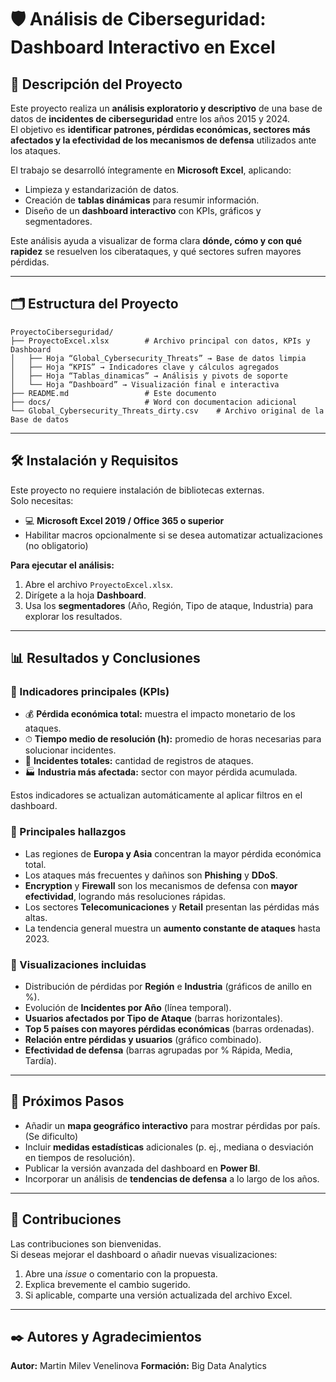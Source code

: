 # 🛡️ Análisis de Ciberseguridad: Dashboard Interactivo en Excel

## 📖 Descripción del Proyecto
Este proyecto realiza un **análisis exploratorio y descriptivo** de una base de datos de **incidentes de ciberseguridad** entre los años 2015 y 2024.  
El objetivo es **identificar patrones, pérdidas económicas, sectores más afectados y la efectividad de los mecanismos de defensa** utilizados ante los ataques.

El trabajo se desarrolló íntegramente en **Microsoft Excel**, aplicando:
- Limpieza y estandarización de datos.  
- Creación de **tablas dinámicas** para resumir información.  
- Diseño de un **dashboard interactivo** con KPIs, gráficos y segmentadores.  

Este análisis ayuda a visualizar de forma clara **dónde, cómo y con qué rapidez** se resuelven los ciberataques, y qué sectores sufren mayores pérdidas.

---

## 🗂️ Estructura del Proyecto

```
ProyectoCiberseguridad/
├── ProyectoExcel.xlsx        # Archivo principal con datos, KPIs y Dashboard
│   ├── Hoja “Global_Cybersecurity_Threats” → Base de datos limpia
│   ├── Hoja “KPIS” → Indicadores clave y cálculos agregados
│   ├── Hoja “Tablas_dinamicas” → Análisis y pivots de soporte
│   └── Hoja “Dashboard” → Visualización final e interactiva
├── README.md                 # Este documento
├── docs/                     # Word con documentacion adicional
└── Global_Cybersecurity_Threats_dirty.csv    # Archivo original de la Base de datos
```

---

## 🛠️ Instalación y Requisitos

Este proyecto no requiere instalación de bibliotecas externas.  
Solo necesitas:

- 💻 **Microsoft Excel 2019 / Office 365 o superior**  
- Habilitar macros opcionalmente si se desea automatizar actualizaciones (no obligatorio)  

**Para ejecutar el análisis:**
1. Abre el archivo `ProyectoExcel.xlsx`.  
2. Dirígete a la hoja **Dashboard**.  
3. Usa los **segmentadores** (Año, Región, Tipo de ataque, Industria) para explorar los resultados.  

---

## 📊 Resultados y Conclusiones

### 🔹 Indicadores principales (KPIs)
- 💰 **Pérdida económica total:** muestra el impacto monetario de los ataques.  
- ⏱ **Tiempo medio de resolución (h):** promedio de horas necesarias para solucionar incidentes.  
- 🧩 **Incidentes totales:** cantidad de registros de ataques.  
- 🏭 **Industria más afectada:** sector con mayor pérdida acumulada.  

Estos indicadores se actualizan automáticamente al aplicar filtros en el dashboard.

### 🔹 Principales hallazgos
- Las regiones de **Europa y Asia** concentran la mayor pérdida económica total.  
- Los ataques más frecuentes y dañinos son **Phishing** y **DDoS**.  
- **Encryption** y **Firewall** son los mecanismos de defensa con **mayor efectividad**, logrando más resoluciones rápidas.  
- Los sectores **Telecomunicaciones** y **Retail** presentan las pérdidas más altas.  
- La tendencia general muestra un **aumento constante de ataques** hasta 2023.

### 🔹 Visualizaciones incluidas
- Distribución de pérdidas por **Región** e **Industria** (gráficos de anillo en %).  
- Evolución de **Incidentes por Año** (línea temporal).  
- **Usuarios afectados por Tipo de Ataque** (barras horizontales).  
- **Top 5 países con mayores pérdidas económicas** (barras ordenadas).  
- **Relación entre pérdidas y usuarios** (gráfico combinado).  
- **Efectividad de defensa** (barras agrupadas por % Rápida, Media, Tardía).

---

## 🔄 Próximos Pasos

- Añadir un **mapa geográfico interactivo** para mostrar pérdidas por país. (Se dificulto)  
- Incluir **medidas estadísticas** adicionales (p. ej., mediana o desviación en tiempos de resolución).  
- Publicar la versión avanzada del dashboard en **Power BI**.  
- Incorporar un análisis de **tendencias de defensa** a lo largo de los años.

---

## 🤝 Contribuciones

Las contribuciones son bienvenidas.  
Si deseas mejorar el dashboard o añadir nuevas visualizaciones:
1. Abre una *issue* o comentario con la propuesta.  
2. Explica brevemente el cambio sugerido.  
3. Si aplicable, comparte una versión actualizada del archivo Excel.  

---

## ✒️ Autores y Agradecimientos

**Autor:** Martin Milev Venelinova
**Formación:** Big Data Analytics  
